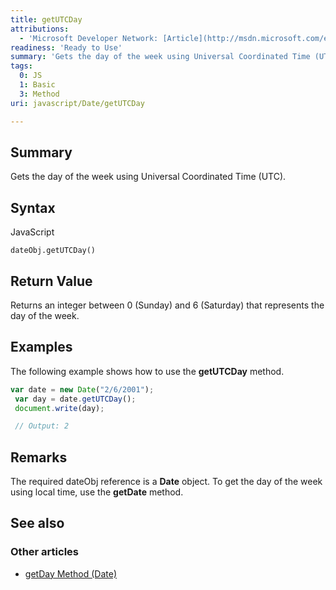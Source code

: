 ```yaml
---
title: getUTCDay
attributions:
  - 'Microsoft Developer Network: [Article](http://msdn.microsoft.com/en-us/library/ie/aexkzf1c(v=vs.94).aspx)'
readiness: 'Ready to Use'
summary: 'Gets the day of the week using Universal Coordinated Time (UTC).'
tags:
  0: JS
  1: Basic
  3: Method
uri: javascript/Date/getUTCDay

---
```

## <span>Summary</span>

Gets the day of the week using Universal Coordinated Time (UTC).

## <span>Syntax</span>

<span class="language">JavaScript</span>

    dateObj.getUTCDay()

## <span>Return Value</span>

Returns an integer between 0 (Sunday) and 6 (Saturday) that represents the day of the week.

## <span>Examples</span>

The following example shows how to use the **getUTCDay** method.

``` js
var date = new Date("2/6/2001");
 var day = date.getUTCDay();
 document.write(day);

 // Output: 2
```

## <span>Remarks</span>

The required dateObj reference is a **Date** object. To get the day of the week using local time, use the **getDate** method.

## <span>See also</span>

### <span>Other articles</span>

-   [getDay Method (Date)](/javascript/Date/getDay)

